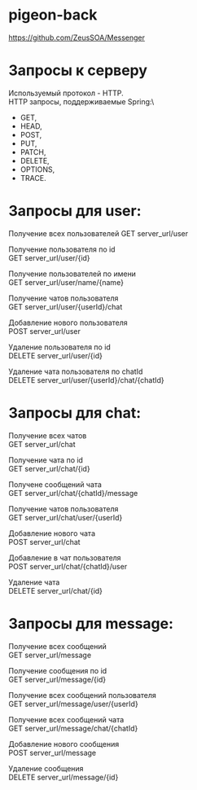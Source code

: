 # pigeon-back
https://github.com/ZeusSOA/Messenger

# Запросы к серверу
Используемый протокол - HTTP.\
HTTP запросы, поддерживаемые Spring:\
* GET,
* HEAD,
* POST,
* PUT,
* PATCH,
* DELETE,
* OPTIONS,
* TRACE.

# Запросы для user:

Получение всех пользователей
GET server_url/user

Получение пользователя по id\
GET server_url/user/{id}

Получение пользователей по имени\
GET server_url/user/name/{name}

Получение чатов пользователя\
GET server_url/user/{userId}/chat

Добавление нового пользователя\
POST server_url/user

Удаление пользователя по id\
DELETE server_url/user/{id}

Удаление чата пользователя по chatId\
DELETE server_url/user/{userId}/chat/{chatId}

# Запросы для chat:

Получение всех чатов\
GET server_url/chat

Получение чата по id\
GET server_url/chat/{id}

Получене сообщений чата\
GET server_url/chat/{chatId}/message

Получение чатов пользователя\
GET server_url/chat/user/{userId}

Добавление нового чата\
POST server_url/chat

Добавление в чат пользователя\
POST server_url/chat/{chatId}/user

Удаление чата\
DELETE server_url/chat/{id}

# Запросы для message:

Получение всех сообщений\
GET server_url/message

Получение сообщения по id\
GET server_url/message/{id}

Получение всех сообщений пользователя\
GET server_url/message/user/{userId}

Получение всех сообщений чата\
GET server_url/message/chat/{chatId}

Добавление нового сообщения\
POST server_url/message

Удаление сообщения\
DELETE server_url/message/{id}
